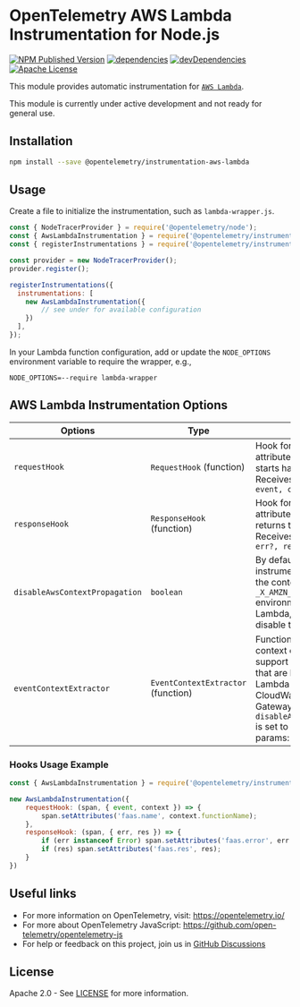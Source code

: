# OpenTelemetry AWS Lambda Instrumentation for Node.js

[![NPM Published Version][npm-img]][npm-url]
[![dependencies][dependencies-image]][dependencies-url]
[![devDependencies][devDependencies-image]][devDependencies-url]
[![Apache License][license-image]][license-image]

This module provides automatic instrumentation for [`AWS Lambda`](https://docs.aws.amazon.com/lambda/latest/dg/nodejs-handler.html).

This module is currently under active development and not ready for general use.

## Installation

```bash
npm install --save @opentelemetry/instrumentation-aws-lambda
```

## Usage

Create a file to initialize the instrumentation, such as `lambda-wrapper.js`.

```js
const { NodeTracerProvider } = require('@opentelemetry/node');
const { AwsLambdaInstrumentation } = require('@opentelemetry/instrumentation-aws-lambda');
const { registerInstrumentations } = require('@opentelemetry/instrumentation');

const provider = new NodeTracerProvider();
provider.register();

registerInstrumentations({
  instrumentations: [
    new AwsLambdaInstrumentation({
        // see under for available configuration
    })
  ],
});
```

In your Lambda function configuration, add or update the `NODE_OPTIONS` environment variable to require the wrapper, e.g.,

`NODE_OPTIONS=--require lambda-wrapper`

## AWS Lambda Instrumentation Options

| Options | Type  | Description |
| --- | --- | --- |
| `requestHook` | `RequestHook` (function) | Hook for adding custom attributes before lambda starts handling the request. Receives params: `span, { event, context }` |
| `responseHook` | `ResponseHook` (function) | Hook for adding custom attributes before lambda returns the response. Receives params: `span, { err?, res? } ` |
| `disableAwsContextPropagation` | `boolean` | By default, this instrumentation will try to read the context from the `_X_AMZN_TRACE_ID` environment variable set by Lambda, set this to `true` to disable this behavior |
| `eventContextExtractor` | `EventContextExtractor` (function) | Function for providing custom context extractor in order to support different event types that are handled by AWS Lambda (e.g., SQS, CloudWatch, Kinesis, API Gateway). Applied only when `disableAwsContextPropagation` is set to `true`. Receives params: `event` |

### Hooks Usage Example

```js
const { AwsLambdaInstrumentation } = require('@opentelemetry/instrumentation-aws-lambda');

new AwsLambdaInstrumentation({
    requestHook: (span, { event, context }) => {
        span.setAttributes('faas.name', context.functionName);
    },
    responseHook: (span, { err, res }) => {
        if (err instanceof Error) span.setAttributes('faas.error', err.message);
        if (res) span.setAttributes('faas.res', res);
    }
})
```

## Useful links

- For more information on OpenTelemetry, visit: <https://opentelemetry.io/>
- For more about OpenTelemetry JavaScript: <https://github.com/open-telemetry/opentelemetry-js>
- For help or feedback on this project, join us in [GitHub Discussions][discussions-url]

## License

Apache 2.0 - See [LICENSE][license-url] for more information.

[discussions-url]: https://github.com/open-telemetry/opentelemetry-js/discussions
[license-url]: https://github.com/open-telemetry/opentelemetry-js-contrib/blob/main/LICENSE
[license-image]: https://img.shields.io/badge/license-Apache_2.0-green.svg?style=flat
[dependencies-image]: https://status.david-dm.org/gh/open-telemetry/opentelemetry-js-contrib.svg?path=plugins%2Fnode%2Fopentelemetry-instrumentation-aws-lambda
[dependencies-url]: https://david-dm.org/open-telemetry/opentelemetry-js-contrib?path=plugins%2Fnode%2Fopentelemetry-instrumentation-aws-lambda
[devDependencies-image]: https://status.david-dm.org/gh/open-telemetry/opentelemetry-js-contrib.svg?path=plugins%2Fnode%2Fopentelemetry-instrumentation-aws-lambda&type=dev
[devDependencies-url]: https://david-dm.org/open-telemetry/opentelemetry-js-contrib?path=plugins%2Fnode%2Fopentelemetry-instrumentation-aws-lambda&type=dev
[npm-url]: https://www.npmjs.com/package/@opentelemetry/instrumentation-aws-lambda
[npm-img]: https://badge.fury.io/js/%40opentelemetry%2Finstrumentation-aws-lambda.svg
